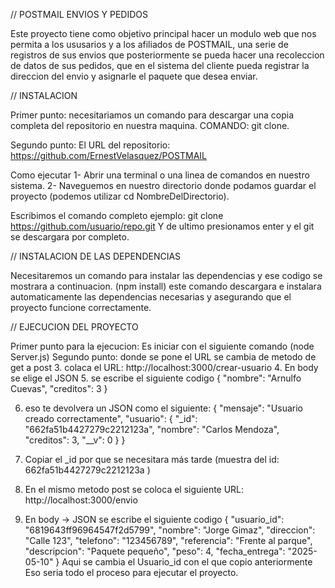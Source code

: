 // POSTMAIL ENVIOS Y PEDIDOS

Este proyecto tiene como objetivo principal hacer un modulo web que nos permita a los ususarios y a los afiliados de POSTMAIL,
una serie de registros de sus envios que posteriormente se pueda hacer una recoleccion de datos de sus pedidos,
que en el sistema del cliente pueda registrar la direccion del envio y asignarle el paquete que desea enviar.

// INSTALACION

Primer punto: necesitariamos un comando para descargar una copia completa del repositorio en nuestra maquina.
COMANDO: git clone.

Segundo punto: El URL del repositorio:  https://github.com/ErnestVelasquez/POSTMAIL

Como ejecutar 
1- Abrir una terminal o una linea de comandos en nuestro sistema.
2- Naveguemos en nuestro directorio donde podamos guardar el proyecto (podemos utilizar cd NombreDelDirectorio).

Escribimos el comando completo ejemplo: git clone https://github.com/usuario/repo.git 
Y de ultimo presionamos enter y el git se descargara por completo. 

// INSTALACION DE LAS DEPENDENCIAS 

 Necesitaremos un comando para instalar las dependencias y ese codigo se mostrara a continuacion.
 (npm install) este comando descargara e instalara automaticamente las dependencias necesarias y asegurando que el proyecto funcione correctamente.

 // EJECUCION DEL PROYECTO

 Primer punto para la ejecucion: Es iniciar con el siguiente comando (node Server.js)
 Segundo punto: donde se pone el URL se cambia de metodo de get a post 
 3. colaca el URL: http://localhost:3000/crear-usuario 
 4. En body se elige el JSON
 5. se escribe el siguiente codigo {
  "nombre": "Arnulfo Cuevas",
  "creditos": 3
}

6. eso te devolvera un JSON como el siguiente: {
  "mensaje": "Usuario creado correctamente",
  "usuario": {
    "_id": "662fa51b4427279c2212123a",
    "nombre": "Carlos Mendoza",
    "creditos": 3,
    "__v": 0
  }
}

7. Copiar el _id por que se necesitara más tarde (muestra del id: 662fa51b4427279c2212123a )

8. En el mismo metodo post se coloca el siguiente URL: http://localhost:3000/envio

9. En body -> JSON se escribe el siguiente codigo
{
  "usuario_id": "6819643ff96964547f2d5799",
  "nombre": "Jorge Gimaz",
  "direccion": "Calle 123",
  "telefono": "123456789",
  "referencia": "Frente al parque",
  "descripcion": "Paquete pequeño",
  "peso": 4,
  "fecha_entrega": "2025-05-10"
}
Aqui se cambia el Usuario_id con el que copio anteriormente
Eso seria todo el proceso para ejecutar el proyecto.
